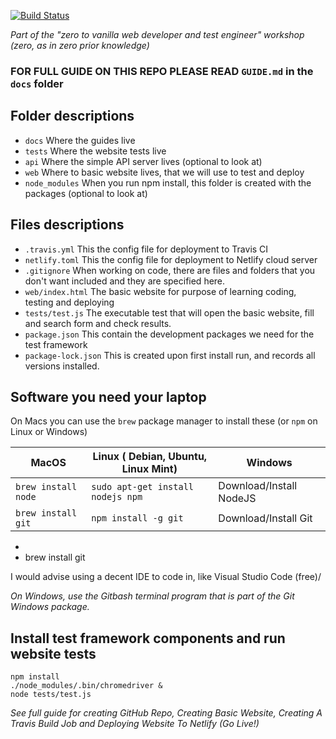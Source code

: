 [![Build Status](https://travis-ci.org/jaffamonkey/starter-github-html-tests-travis-netlify.svg?branch=master)](https://travis-ci.org/jaffamonkey/starter-github-html-tests-travis-netlify)

_Part of the "zero to vanilla web developer and test engineer" workshop (zero, as in zero prior knowledge)_

### FOR FULL GUIDE ON THIS REPO PLEASE READ `GUIDE.md` in the `docs` folder

## Folder descriptions

* `docs` Where the guides live
* `tests` Where the website tests live
* `api` Where the simple API server lives (optional to look at)
* `web` Where to basic website lives, that we will use to test and deploy
* `node_modules` When you run npm install, this folder is created with the packages (optional to look at)

## Files descriptions

* `.travis.yml` This the config file for deployment to Travis CI
* `netlify.toml` This the config file for deployment to Netlify cloud server
* `.gitignore` When working on code, there are files and folders that you don't want included and they are specified here.
* `web/index.html` The basic website for purpose of learning coding, testing and deploying
* `tests/test.js` The executable test that will open the basic website, fill and search form and check results.
* `package.json` This contain the development packages we need for the test framework
* `package-lock.json` This is created upon first install run, and records all versions installed.

## Software you need your laptop

On Macs you can use the ```brew``` package manager to install these (or ```npm``` on Linux or Windows)

| MacOS                   | Linux ( Debian, Ubuntu, Linux Mint)   | Windows                 |
| ----------------------- | ------------------------------------- | ----------------------- |
| ```brew install node``` | ```sudo apt-get install nodejs npm``` | Download/Install NodeJS |
| ```brew install git```  | ```npm install -g git```              | Download/Install Git    |

* 
* brew install git

I would advise using a decent IDE to code in, like Visual Studio Code (free)/

_On Windows, use the Gitbash terminal program that is part of the Git Windows package._


## Install test framework components and run website tests

```
npm install
./node_modules/.bin/chromedriver &
node tests/test.js
```

_See full guide for creating GitHub Repo, Creating Basic Website, Creating A Travis Build Job and Deploying Website To Netlify (Go Live!)_
